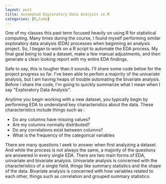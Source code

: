 ```yaml
---
layout: post
title: Automated Exploratory Data Analysis in R
categories: [R,Code]
---
```


One of my classes this past term focused heavily on using R for statistical computing.  Many times during the course, I found myself performing similar exploratory data analysis (EDA) processes when beginning an analysis project. So, I began to work on a R script to automate the EDA process.  My final goal being to load a dataset, make a few manual adjustments, and then generate a clean looking report with my entire EDA findings.  

Safe to say, this is tougher than it sounds. I'll share some code below for the project progress so far.  I've been able to perfom a majority of the univariate analysis, but I am having heaps of trouble automating the bivariate analysis. Before I share the code, I'm going to quickly summarize what I mean when I say "Exploratory Data Analysis". 

Anytime you begin working with a new dataset, you typically begin by performing EDA to understand key characteristics about the data.  These characteristics include things such as : 
<ul>
    <li>Do any columns have missing values?</li>
    <li>Are my columns normally distributed?</li>
    <li>Do any correlations exist between columns?</li>
    <li>What is the frequency of the categorical variables</li>
</ul>
There are many questions I seek to answer when first analyzing a dataset. And while the process is not always the same, a majority of the questions are answered in every single EDA.  There are two main forms of EDA, univariate and bivariate analysis.  Univariate analysis is concerned with the characteristics of a single field, things like summary statistics and the shape of the data.  Bivariate analysis is concerned with how variables related to each other, things such as correlation and grouped summary statistics. 



